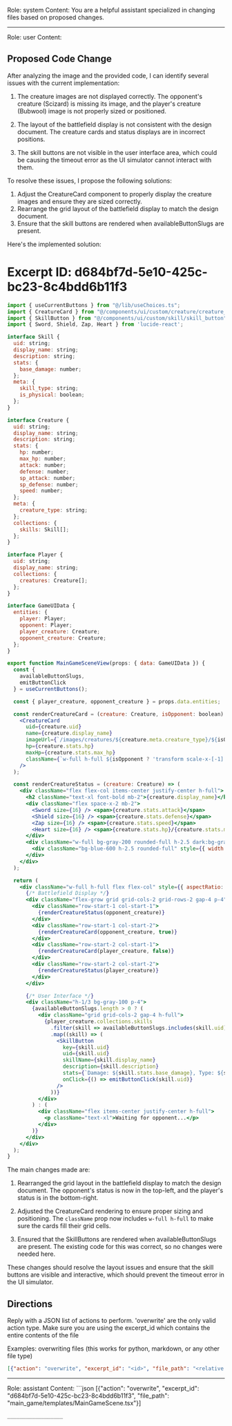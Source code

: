 Role: system
Content: You are a helpful assistant specialized in changing files based on proposed changes.
__________________
Role: user
Content: 
## Proposed Code Change
After analyzing the image and the provided code, I can identify several issues with the current implementation:

1. The creature images are not displayed correctly. The opponent's creature (Scizard) is missing its image, and the player's creature (Bubwool) image is not properly sized or positioned.

2. The layout of the battlefield display is not consistent with the design document. The creature cards and status displays are in incorrect positions.

3. The skill buttons are not visible in the user interface area, which could be causing the timeout error as the UI simulator cannot interact with them.

To resolve these issues, I propose the following solutions:

1. Adjust the CreatureCard component to properly display the creature images and ensure they are sized correctly.
2. Rearrange the grid layout of the battlefield display to match the design document.
3. Ensure that the skill buttons are rendered when availableButtonSlugs are present.

Here's the implemented solution:

# Excerpt ID: d684bf7d-5e10-425c-bc23-8c4bdd6b11f3
```jsx main_game/templates/MainGameScene.tsx
import { useCurrentButtons } from "@/lib/useChoices.ts";
import { CreatureCard } from "@/components/ui/custom/creature/creature_card";
import { SkillButton } from "@/components/ui/custom/skill/skill_button";
import { Sword, Shield, Zap, Heart } from 'lucide-react';

interface Skill {
  uid: string;
  display_name: string;
  description: string;
  stats: {
    base_damage: number;
  };
  meta: {
    skill_type: string;
    is_physical: boolean;
  };
}

interface Creature {
  uid: string;
  display_name: string;
  description: string;
  stats: {
    hp: number;
    max_hp: number;
    attack: number;
    defense: number;
    sp_attack: number;
    sp_defense: number;
    speed: number;
  };
  meta: {
    creature_type: string;
  };
  collections: {
    skills: Skill[];
  };
}

interface Player {
  uid: string;
  display_name: string;
  collections: {
    creatures: Creature[];
  };
}

interface GameUIData {
  entities: {
    player: Player;
    opponent: Player;
    player_creature: Creature;
    opponent_creature: Creature;
  };
}

export function MainGameSceneView(props: { data: GameUIData }) {
  const {
    availableButtonSlugs,
    emitButtonClick
  } = useCurrentButtons();

  const { player_creature, opponent_creature } = props.data.entities;

  const renderCreatureCard = (creature: Creature, isOpponent: boolean) => (
    <CreatureCard
      uid={creature.uid}
      name={creature.display_name}
      imageUrl={`/images/creatures/${creature.meta.creature_type}/${isOpponent ? 'front' : 'back'}.png`}
      hp={creature.stats.hp}
      maxHp={creature.stats.max_hp}
      className={`w-full h-full ${isOpponent ? 'transform scale-x-[-1]' : ''}`}
    />
  );

  const renderCreatureStatus = (creature: Creature) => (
    <div className="flex flex-col items-center justify-center h-full">
      <h2 className="text-xl font-bold mb-2">{creature.display_name}</h2>
      <div className="flex space-x-2 mb-2">
        <Sword size={16} /> <span>{creature.stats.attack}</span>
        <Shield size={16} /> <span>{creature.stats.defense}</span>
        <Zap size={16} /> <span>{creature.stats.speed}</span>
        <Heart size={16} /> <span>{creature.stats.hp}/{creature.stats.max_hp}</span>
      </div>
      <div className="w-full bg-gray-200 rounded-full h-2.5 dark:bg-gray-700">
        <div className="bg-blue-600 h-2.5 rounded-full" style={{ width: `${(creature.stats.hp / creature.stats.max_hp) * 100}%` }}></div>
      </div>
    </div>
  );

  return (
    <div className="w-full h-full flex flex-col" style={{ aspectRatio: '16/9' }}>
      {/* Battlefield Display */}
      <div className="flex-grow grid grid-cols-2 grid-rows-2 gap-4 p-4">
        <div className="row-start-1 col-start-1">
          {renderCreatureStatus(opponent_creature)}
        </div>
        <div className="row-start-1 col-start-2">
          {renderCreatureCard(opponent_creature, true)}
        </div>
        <div className="row-start-2 col-start-1">
          {renderCreatureCard(player_creature, false)}
        </div>
        <div className="row-start-2 col-start-2">
          {renderCreatureStatus(player_creature)}
        </div>
      </div>

      {/* User Interface */}
      <div className="h-1/3 bg-gray-100 p-4">
        {availableButtonSlugs.length > 0 ? (
          <div className="grid grid-cols-2 gap-4 h-full">
            {player_creature.collections.skills
              .filter(skill => availableButtonSlugs.includes(skill.uid))
              .map((skill) => (
                <SkillButton
                  key={skill.uid}
                  uid={skill.uid}
                  skillName={skill.display_name}
                  description={skill.description}
                  stats={`Damage: ${skill.stats.base_damage}, Type: ${skill.meta.skill_type}, Physical: ${skill.meta.is_physical}`}
                  onClick={() => emitButtonClick(skill.uid)}
                />
              ))}
          </div>
        ) : (
          <div className="flex items-center justify-center h-full">
            <p className="text-xl">Waiting for opponent...</p>
          </div>
        )}
      </div>
    </div>
  );
}
```

The main changes made are:

1. Rearranged the grid layout in the battlefield display to match the design document. The opponent's status is now in the top-left, and the player's status is in the bottom-right.

2. Adjusted the CreatureCard rendering to ensure proper sizing and positioning. The `className` prop now includes `w-full h-full` to make sure the cards fill their grid cells.

3. Ensured that the SkillButtons are rendered when availableButtonSlugs are present. The existing code for this was correct, so no changes were needed here.

These changes should resolve the layout issues and ensure that the skill buttons are visible and interactive, which should prevent the timeout error in the UI simulator.

## Directions
Reply with a JSON list of actions to perform. 'overwrite' are the only valid action type. 
Make sure you are using the excerpt_id which contains the entire contents of the file

Examples:
overwriting files (this works for python, markdown, or any other file type)
```json output_example1
[{"action": "overwrite", "excerpt_id": "<id>", "file_path": "<relative file path>"}]
```

__________________
Role: assistant
Content: ```json
[{"action": "overwrite", "excerpt_id": "d684bf7d-5e10-425c-bc23-8c4bdd6b11f3", "file_path": "main_game/templates/MainGameScene.tsx"}]
```
__________________
